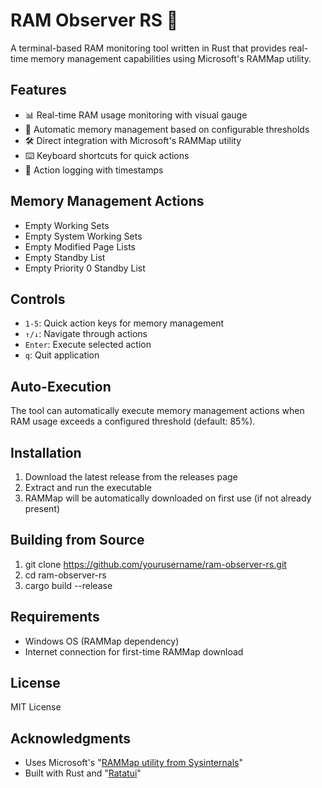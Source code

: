 # RAM Observer RS 🚀

A terminal-based RAM monitoring tool written in Rust that provides real-time memory management capabilities using Microsoft's RAMMap utility.

## Features

- 📊 Real-time RAM usage monitoring with visual gauge
- 🔄 Automatic memory management based on configurable thresholds
- 🛠 Direct integration with Microsoft's RAMMap utility
- ⌨️ Keyboard shortcuts for quick actions
- 📝 Action logging with timestamps

## Memory Management Actions

- Empty Working Sets
- Empty System Working Sets
- Empty Modified Page Lists
- Empty Standby List
- Empty Priority 0 Standby List

## Controls

- `1-5`: Quick action keys for memory management
- `↑/↓`: Navigate through actions
- `Enter`: Execute selected action
- `q`: Quit application

## Auto-Execution

The tool can automatically execute memory management actions when RAM usage exceeds a configured threshold (default: 85%).

## Installation

1. Download the latest release from the releases page
2. Extract and run the executable
3. RAMMap will be automatically downloaded on first use (if not already present)

## Building from Source
1. git clone https://github.com/yourusername/ram-observer-rs.git
2. cd ram-observer-rs
3. cargo build --release

## Requirements

- Windows OS (RAMMap dependency)
- Internet connection for first-time RAMMap download

## License

MIT License

## Acknowledgments
- Uses Microsoft's "[RAMMap utility from Sysinternals](https://docs.microsoft.com/en-us/sysinternals/downloads/rammap)"
- Built with Rust and "[Ratatui](https://ratatui.rs/)"